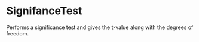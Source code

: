 # SignifanceTest
Performs a significance test and gives the t-value along with the degrees of freedom. 
